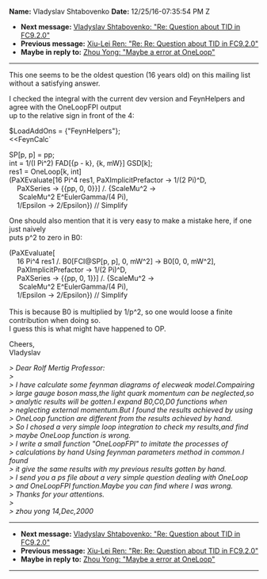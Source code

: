 **Name:** Vladyslav Shtabovenko
**Date:** 12/25/16-07:35:54 PM Z

  - **Next message:** [Vladyslav Shtabovenko: "Re: Question about TID in
    FC9.2.0"](1160.html)
  - **Previous message:** [Xiu-Lei Ren: "Re: Re: Question about TID in
    FC9.2.0"](1158.html)
  - **Maybe in reply to:** [Zhou Yong: "Maybe a error at
    OneLoop"](0025.html)

-----

This one seems to be the oldest question (16 years old) on this mailing
list without a satisfying answer.  

I checked the integral with the current dev version and FeynHelpers and
agree with the OneLoopFPI output  
up to the relative sign in front of the 4:  

$LoadAddOns = {"FeynHelpers"};  
<<FeynCalc\`  

SP[p, p] = pp;  
int = 1/(I Pi^2) FAD[{p - k}, {k, mW}] GSD[k];  
res1 = OneLoop[k, int]  
(PaXEvaluate[16 Pi^4 res1, PaXImplicitPrefactor -\> 1/(2 Pi)^D,  
    PaXSeries -\> {{pp, 0, 0}}] /. {ScaleMu^2 -\>  
     ScaleMu^2 E^EulerGamma/(4 Pi),  
    1/Epsilon -\> 2/Epsilon}) // Simplify  

One should also mention that it is very easy to make a mistake here, if
one just naively  
puts p^2 to zero in B0:  

(PaXEvaluate[  
    16 Pi^4 res1 /. B0[FCI@SP[p, p], 0, mW^2] -\>
B0[0, 0, mW^2],  
    PaXImplicitPrefactor -\> 1/(2 Pi)^D,  
    PaXSeries -\> {{pp, 0, 1}}] /. {ScaleMu^2 -\>  
     ScaleMu^2 E^EulerGamma/(4 Pi),  
    1/Epsilon -\> 2/Epsilon}) // Simplify  
      
This is because B0 is multiplied by 1/p^2, so one would loose a finite
contribution when doing so.  
I guess this is what might have happened to OP.  

Cheers,  
Vladyslav  

*\> Dear Rolf Mertig Professor:*  
*\>*  
*\> I have calculate some feynman diagrams of elecweak
model.Compairing*  
*\> large gauge boson mass,the light quark momentum can be
neglected,so*  
*\> analytic results will be gotten.I expand B0,C0,D0 functions when*  
*\> neglecting external momentum.But I found the results achieved by
using*  
*\> OneLoop function are different from the results achieved by hand.*  
*\> So I chosed a very simple loop integration to check my results,and
find*  
*\> maybe OneLoop function is wrong.*  
*\> I write a small function "OneLoopFPI" to imitate the processes of*  
*\> calculations by hand Using feynman parameters method in common.I
found*  
*\> it give the same results with my previous results gotten by hand.*  
*\> I send you a ps file about a very simple question dealing with
OneLoop*  
*\> and OneLoopFPI function.Maybe you can find where I was wrong.*  
*\> Thanks for your attentions.*  
*\>*  
*\> zhou yong 14,Dec,2000*  

-----

  - **Next message:** [Vladyslav Shtabovenko: "Re: Question about TID in
    FC9.2.0"](1160.html)
  - **Previous message:** [Xiu-Lei Ren: "Re: Re: Question about TID in
    FC9.2.0"](1158.html)
  - **Maybe in reply to:** [Zhou Yong: "Maybe a error at
    OneLoop"](0025.html)

-----

